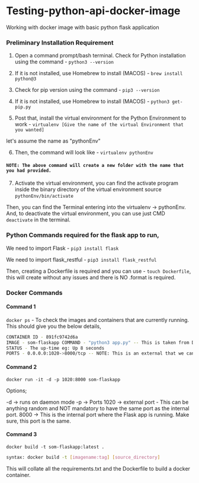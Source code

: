 
# Testing-python-api-docker-image

Working with docker image with basic python flask application

### Preliminary Installation Requirement

1. Open a command prompt/bash terminal. Check for Python installation using the command - `python3 --version`
2. If it is not installed, use Homebrew to install (MACOS) - `brew install python@3`
3. Check for pip version using the command - `pip3 --version`
4. If it is not installed, use Homebrew to install (MACOS) - `python3 get-pip.py`

5. Post that, install the virtual environment for the Python Environment to work - `virtualenv [Give the name of the virtual Environment that you wanted]`

let's assume the name as "pythonEnv"

6. Then, the command will look like - `virtualenv pythonEnv`

#### ```NOTE: The above command will create a new folder with the name that you had provided.```

7. Activate the virtual environment, you can find the activate program inside the binary directory of the virtual environment source `pythonEnv/bin/activate`

Then, you can find the Terminal entering into the virtualenv -> pythonEnv. And, to deactivate the virtual environment, you can use just CMD `deactivate` in the terminal.

### Python Commands required for the flask app to run,

We need to import Flask - `pip3 install flask`

We need to import flask_restful - `pip3 install flask_restful`

Then, creating a Dockerfile is required and you can use - `touch Dockerfile`, this will create without any issues and there is NO .format is required.


### Docker Commands

#### Command 1
`docker ps` - To check the images and containers that are currently running. This should give you the below details,

```bash
CONTAINER ID - 891fc9742d6a
IMAGE - som-flaskapp COMMAND - "python3 app.py" -- This is taken from Dockerfile Entrypoint and CMD so this will work as a startup script. CREATED - The time it was created eg: 9 seconds ago
STATUS - The up-time eg: Up 8 seconds
PORTS - 0.0.0.0:1020->8000/tcp -- NOTE: This is an external that we can access. NAMES - focused_kepler
```

#### Command 2

`docker run -it -d -p 1020:8000 som-flaskapp`

Options;

-d -> runs on daemon mode -p -> Ports 1020 -> external port - This can be anything random and NOT mandatory to have the same port as the internal port. 8000 -> This is the internal port where the Flask app is running. Make sure, this port is the same.

#### Command 3

`docker build -t som-flaskapp:latest .`

```bash
syntax: docker build -t [imagename:tag] [source_directory]
```

This will collate all the requirements.txt and the Dockerfile to build a docker container.
